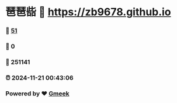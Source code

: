 # 琶琶啙 :link: https://zb9678.github.io 
### :page_facing_up: [51](https://zb9678.github.io/tag.html) 
### :speech_balloon: 0 
### :hibiscus: 251141 
### :alarm_clock: 2024-11-21 00:43:06 
### Powered by :heart: [Gmeek](https://github.com/Meekdai/Gmeek)
